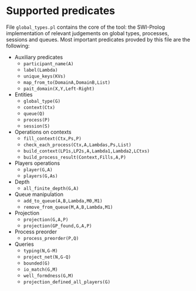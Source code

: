 # Supported predicates

File ```global_types.pl``` contains the core of the tool: the SWI-Prolog implementation of relevant judgements on global types, processes, sessions and queues. 
Most important predicates provded by this file are the following: 

* Auxiliary predicates
  * ```participant_name(A)```
  * ```label(Lambda)```
  * ```unique_keys(KVs)```
  * ```map_from_to(DomainA,DomainB,List)```
  * ```pait_domain(X,Y,Left-Right)```
* Entities
  * ```global_type(G)```
  * ```context(Ctx)```
  * ```queue(Q)```
  * ```process(P)```
  * ```session(S)```
* Operations on contexts
  * ```fill_context(Ctx,Ps,P)```
  * ```check_each_process(Ctx,A,Lambdas,Ps,List)```
  * ```build_context(LP1s,LP2s,A,Lambda1,Lambda2,LCtxs)```
  * ```build_process_result(Context,Fills,A,P)```
* Players operations
  * ```player(G,A)```
  * ```players(G,As)```
* Depth
  * ```all_finite_depth(G,A)```
* Queue manipulation
    * ```add_to_queue(A,B,Lambda,M0,M1)```
    * ```remove_from_queue(M,A,B,Lambda,M1)```
* Projection
  * ```projection(G,A,P)```
  * ```projection(GP_found,G,A,P)```
* Process preorder
  * ```process_preorder(P,Q)```
* Queries
  * ```typing(N,G-M)```
  * ```project_net(N,G-Q)```
  * ```bounded(G)```
  * ```io_match(G,M)```
  * ```well_formdness(G,M)```
  * ```projection_defined_all_players(G)```

